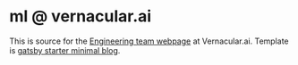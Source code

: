 # ml @ vernacular.ai

This is source for the [Engineering team webpage]() at
Vernacular.ai. Template is [gatsby starter minimal
blog](https://github.com/LekoArts/gatsby-starter-minimal-blog).
